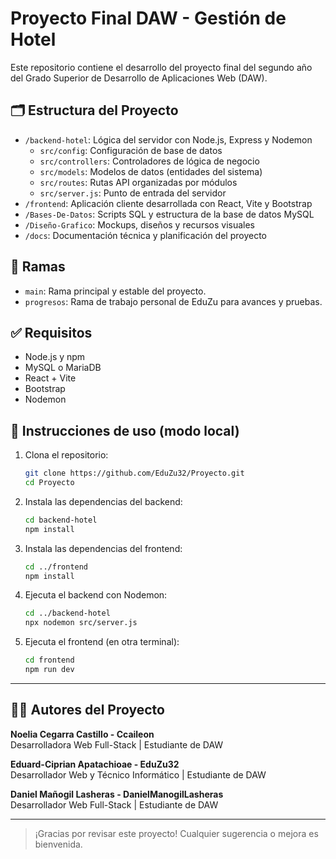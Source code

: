 # Proyecto Final DAW - Gestión de Hotel

Este repositorio contiene el desarrollo del proyecto final del segundo año del Grado Superior de Desarrollo de Aplicaciones Web (DAW).

## 🗂 Estructura del Proyecto

- `/backend-hotel`: Lógica del servidor con Node.js, Express y Nodemon
  - `src/config`: Configuración de base de datos
  - `src/controllers`: Controladores de lógica de negocio
  - `src/models`: Modelos de datos (entidades del sistema)
  - `src/routes`: Rutas API organizadas por módulos
  - `src/server.js`: Punto de entrada del servidor
- `/frontend`: Aplicación cliente desarrollada con React, Vite y Bootstrap
- `/Bases-De-Datos`: Scripts SQL y estructura de la base de datos MySQL
- `/Diseño-Grafico`: Mockups, diseños y recursos visuales
- `/docs`: Documentación técnica y planificación del proyecto

## 🌿 Ramas

- `main`: Rama principal y estable del proyecto.
- `progresos`: Rama de trabajo personal de EduZu para avances y pruebas.

## ✅ Requisitos

- Node.js y npm
- MySQL o MariaDB
- React + Vite
- Bootstrap
- Nodemon

## 🧪 Instrucciones de uso (modo local)

1. Clona el repositorio:
   ```bash
   git clone https://github.com/EduZu32/Proyecto.git
   cd Proyecto
   ```

2. Instala las dependencias del backend:
   ```bash
   cd backend-hotel
   npm install
   ```

3. Instala las dependencias del frontend:
   ```bash
   cd ../frontend
   npm install
   ```

4. Ejecuta el backend con Nodemon:
   ```bash
   cd ../backend-hotel
   npx nodemon src/server.js
   ```

5. Ejecuta el frontend (en otra terminal):
   ```bash
   cd frontend
   npm run dev
   ```

---

## 👨‍💻 Autores del Proyecto

**Noelia Cegarra Castillo - Ccaileon**  
Desarrolladora Web Full-Stack | Estudiante de DAW

**Eduard-Ciprian Apatachioae - EduZu32**  
Desarrollador Web y Técnico Informático | Estudiante de DAW

**Daniel Mañogil Lasheras - DanielManogilLasheras**  
Desarrollador Web Full-Stack | Estudiante de DAW

---

> ¡Gracias por revisar este proyecto! Cualquier sugerencia o mejora es bienvenida.
